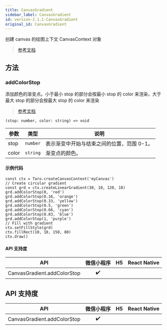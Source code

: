 ```yaml
---
title: CanvasGradient
sidebar_label: CanvasGradient
id: version-2.1.1-CanvasGradient
original_id: CanvasGradient
---
```


创建 canvas 的绘图上下文 CanvasContext 对象

> [参考文档](https://developers.weixin.qq.com/miniprogram/dev/api/canvas/CanvasGradient.html)

## 方法

### addColorStop

添加颜色的渐变点。小于最小 stop 的部分会按最小 stop 的 color 来渲染，大于最大 stop 的部分会按最大 stop 的 color 来渲染

> [参考文档](https://developers.weixin.qq.com/miniprogram/dev/api/canvas/CanvasGradient.addColorStop.html)

```tsx
(stop: number, color: string) => void
```

<table>
  <thead>
    <tr>
      <th>参数</th>
      <th>类型</th>
      <th>说明</th>
    </tr>
  </thead>
  <tbody>
    <tr>
      <td>stop</td>
      <td><code>number</code></td>
      <td>表示渐变中开始与结束之间的位置，范围 0-1。</td>
    </tr>
    <tr>
      <td>color</td>
      <td><code>string</code></td>
      <td>渐变点的颜色。</td>
    </tr>
  </tbody>
</table>

#### 示例代码

```tsx
const ctx = Taro.createCanvasContext('myCanvas')
// Create circular gradient
const grd = ctx.createLinearGradient(30, 10, 120, 10)
grd.addColorStop(0, 'red')
grd.addColorStop(0.16, 'orange')
grd.addColorStop(0.33, 'yellow')
grd.addColorStop(0.5, 'green')
grd.addColorStop(0.66, 'cyan')
grd.addColorStop(0.83, 'blue')
grd.addColorStop(1, 'purple')
// Fill with gradient
ctx.setFillStyle(grd)
ctx.fillRect(10, 10, 150, 80)
ctx.draw()
```

#### API 支持度

| API | 微信小程序 | H5 | React Native |
| :---: | :---: | :---: | :---: |
| CanvasGradient.addColorStop | ✔️ |  |  |

## API 支持度

| API | 微信小程序 | H5 | React Native |
| :---: | :---: | :---: | :---: |
| CanvasGradient.addColorStop | ✔️ |  |  |
